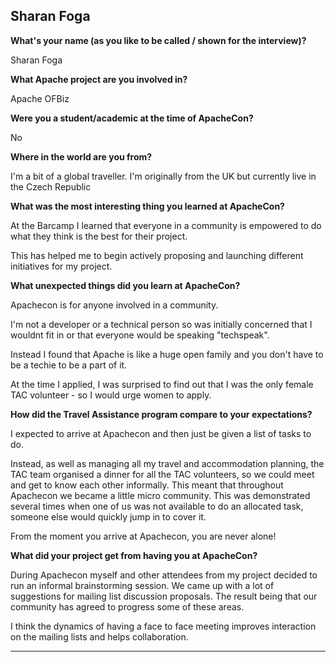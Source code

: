 ## Sharan Foga ##

**What's your name (as you like to be called / shown for the interview)?**

Sharan Foga

**What Apache project are you involved in?**

Apache OFBiz

**Were you a student/academic at the time of ApacheCon?**

No

**Where in the world are you from?**

I'm a bit of a global traveller. I'm originally from the UK but currently
live in the Czech Republic


**What was the most interesting thing you learned at ApacheCon?**

At the Barcamp I learned that everyone in a community is empowered to do
what they think is the best for their project.

This has helped me to begin actively proposing and launching different
initiatives for my project.

**What unexpected things did you learn at ApacheCon?**

Apachecon is for anyone involved in a community.

I'm not a developer or a technical person so was initially concerned that I
wouldnt fit in or that everyone would be speaking "techspeak".

Instead I found that Apache is like a huge open family and you don't have to
be a techie to be a part of it.

At the time I applied, I was surprised to find out that I was the only
female TAC volunteer - so I would urge women to apply.

**How did the Travel Assistance program compare to your expectations?**

I expected to arrive at Apachecon and then just be given a list of tasks to
do.

Instead, as well as managing all my travel and accommodation planning, the
TAC team organised a dinner for all the TAC volunteers, so we
could meet and get to know each other informally. This meant that throughout
Apachecon we became a little micro community. This was
demonstrated several times when one of us was not available to do an
allocated task, someone else would quickly jump  in to cover it.

From the moment you arrive at Apachecon, you are never alone!

**What did your project get from having you at ApacheCon?**

During Apachecon myself and other attendees from my project decided to run
an informal brainstorming session. We came up with a lot of
suggestions for mailing list discussion proposals. The result being that our
community has agreed to progress some of these areas.

I think the dynamics of having a face to face meeting improves interaction
on the mailing lists and helps collaboration.

-------------------------------------------------------------------
